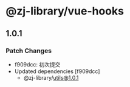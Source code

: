 # @zj-library/vue-hooks

## 1.0.1

### Patch Changes

- f909dcc: 初次提交
- Updated dependencies [f909dcc]
  - @zj-library/utils@1.0.1
